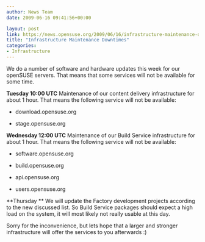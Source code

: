```yaml
---
author: News Team
date: 2009-06-16 09:41:56+00:00

layout: post
link: https://news.opensuse.org/2009/06/16/infrastructure-maintenance-downtimes/
title: "Infrastructure Maintenance Downtimes"
categories:
- Infrastructure
---
```

We do a number of software and hardware updates this week for our openSUSE servers. That means that some services will not be available for some time.

**Tuesday 10:00 UTC**
Maintenance of our content delivery infrastructure for about 1 hour. That means the following service will not be available:




	
  * download.opensuse.org

	
  * stage.opensuse.org





**Wednesday 12:00 UTC**
Maintenance of our Build Service infrastructure for about 1 hour. That means the following service will not be available:



	
  * software.opensuse.org

	
  * build.opensuse.org

 	
  * api.opensuse.org

 	
  * users.opensuse.org





**Thursday **
We will update the Factory development projects according to the new discussed list. So Build Service packages should expect a high load on the system, it will most likely not really usable at this day.

Sorry for the inconvenience, but lets hope that a larger and stronger infrastructure will offer the services to you afterwards :)

		

